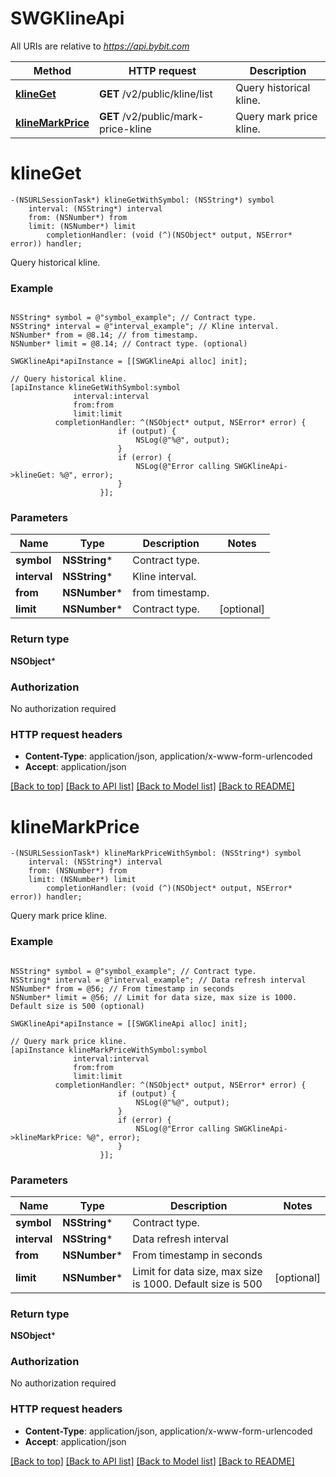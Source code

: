 # SWGKlineApi

All URIs are relative to *https://api.bybit.com*

Method | HTTP request | Description
------------- | ------------- | -------------
[**klineGet**](SWGKlineApi.md#klineget) | **GET** /v2/public/kline/list | Query historical kline.
[**klineMarkPrice**](SWGKlineApi.md#klinemarkprice) | **GET** /v2/public/mark-price-kline | Query mark price kline.


# **klineGet**
```objc
-(NSURLSessionTask*) klineGetWithSymbol: (NSString*) symbol
    interval: (NSString*) interval
    from: (NSNumber*) from
    limit: (NSNumber*) limit
        completionHandler: (void (^)(NSObject* output, NSError* error)) handler;
```

Query historical kline.

### Example 
```objc

NSString* symbol = @"symbol_example"; // Contract type.
NSString* interval = @"interval_example"; // Kline interval.
NSNumber* from = @8.14; // from timestamp.
NSNumber* limit = @8.14; // Contract type. (optional)

SWGKlineApi*apiInstance = [[SWGKlineApi alloc] init];

// Query historical kline.
[apiInstance klineGetWithSymbol:symbol
              interval:interval
              from:from
              limit:limit
          completionHandler: ^(NSObject* output, NSError* error) {
                        if (output) {
                            NSLog(@"%@", output);
                        }
                        if (error) {
                            NSLog(@"Error calling SWGKlineApi->klineGet: %@", error);
                        }
                    }];
```

### Parameters

Name | Type | Description  | Notes
------------- | ------------- | ------------- | -------------
 **symbol** | **NSString***| Contract type. | 
 **interval** | **NSString***| Kline interval. | 
 **from** | **NSNumber***| from timestamp. | 
 **limit** | **NSNumber***| Contract type. | [optional] 

### Return type

**NSObject***

### Authorization

No authorization required

### HTTP request headers

 - **Content-Type**: application/json, application/x-www-form-urlencoded
 - **Accept**: application/json

[[Back to top]](#) [[Back to API list]](../README.md#documentation-for-api-endpoints) [[Back to Model list]](../README.md#documentation-for-models) [[Back to README]](../README.md)

# **klineMarkPrice**
```objc
-(NSURLSessionTask*) klineMarkPriceWithSymbol: (NSString*) symbol
    interval: (NSString*) interval
    from: (NSNumber*) from
    limit: (NSNumber*) limit
        completionHandler: (void (^)(NSObject* output, NSError* error)) handler;
```

Query mark price kline.

### Example 
```objc

NSString* symbol = @"symbol_example"; // Contract type.
NSString* interval = @"interval_example"; // Data refresh interval
NSNumber* from = @56; // From timestamp in seconds
NSNumber* limit = @56; // Limit for data size, max size is 1000. Default size is 500 (optional)

SWGKlineApi*apiInstance = [[SWGKlineApi alloc] init];

// Query mark price kline.
[apiInstance klineMarkPriceWithSymbol:symbol
              interval:interval
              from:from
              limit:limit
          completionHandler: ^(NSObject* output, NSError* error) {
                        if (output) {
                            NSLog(@"%@", output);
                        }
                        if (error) {
                            NSLog(@"Error calling SWGKlineApi->klineMarkPrice: %@", error);
                        }
                    }];
```

### Parameters

Name | Type | Description  | Notes
------------- | ------------- | ------------- | -------------
 **symbol** | **NSString***| Contract type. | 
 **interval** | **NSString***| Data refresh interval | 
 **from** | **NSNumber***| From timestamp in seconds | 
 **limit** | **NSNumber***| Limit for data size, max size is 1000. Default size is 500 | [optional] 

### Return type

**NSObject***

### Authorization

No authorization required

### HTTP request headers

 - **Content-Type**: application/json, application/x-www-form-urlencoded
 - **Accept**: application/json

[[Back to top]](#) [[Back to API list]](../README.md#documentation-for-api-endpoints) [[Back to Model list]](../README.md#documentation-for-models) [[Back to README]](../README.md)

